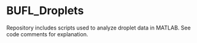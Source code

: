 # BUFL_Droplets
Repository includes scripts used to analyze droplet data in MATLAB. See code comments for explanation.
